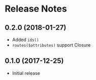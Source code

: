 # Release Notes

## 0.2.0 (2018-01-27)

- Added `ids()`
- `routes($attributes)` support Closure

## 0.1.0 (2017-12-25)

- Initial release
